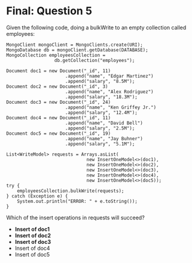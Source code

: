 # Final: Question 5

Given the following code, doing a bulkWrite to an empty collection called employees:

```
MongoClient mongoClient = MongoClients.create(URI);
MongoDatabase db = mongoClient.getDatabase(DATABASE);
MongoCollection employeesCollection =
                  db.getCollection("employees");

Document doc1 = new Document("_id", 11)
                      .append("name", "Edgar Martinez")
                      .append("salary", "8.5M");
Document doc2 = new Document("_id", 3)
                      .append("name", "Alex Rodriguez")
                      .append("salary", "18.3M");
Document doc3 = new Document("_id", 24)
                      .append("name", "Ken Griffey Jr.")
                      .append("salary", "12.4M");
Document doc4 = new Document("_id", 11)
                      .append("name", "David Bell")
                      .append("salary", "2.5M");
Document doc5 = new Document("_id", 19)
                      .append("name", "Jay Buhner")
                      .append("salary", "5.1M");

List<WriteModel> requests = Arrays.asList(
                              new InsertOneModel<>(doc1),
                              new InsertOneModel<>(doc2),
                              new InsertOneModel<>(doc3),
                              new InsertOneModel<>(doc4),
                              new InsertOneModel<>(doc5));
try {
    employeesCollection.bulkWrite(requests);
} catch (Exception e) {
    System.out.println("ERROR: " + e.toString());
}
```

Which of the insert operations in requests will succeed?



- **Insert of doc1**
- **Insert of doc2**
- **Insert of doc3**
- Insert of doc4
- Insert of doc5
